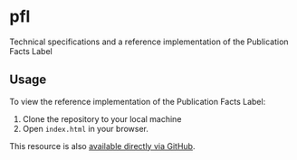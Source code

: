 # pfl
Technical specifications and a reference implementation of the Publication Facts Label

## Usage

To view the reference implementation of the Publication Facts Label:

1. Clone the repository to your local machine
2. Open `index.html` in your browser.

This resource is also <a href="https://pkp.github.io/pfl/">available directly via GitHub</a>.
